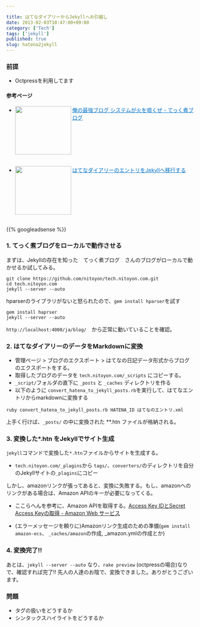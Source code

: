 ```yaml
---

title: はてなダイアリーからJekyllへお引越し
date: 2013-02-03T10:47:00+09:00
category: ['Tech']
tags: ['jekyll']
published: true
slug: hatena2jekyll
---
```


### 前提
- Octpressを利用してます

#### 参考ページ
- <a href="http://tech.nitoyon.com/ja/blog/2012/09/20/moved-completed/" target="_blank"><img class="alignleft" align="left" border="0" src="http://capture.heartrails.com/150x130/shadow?http://tech.nitoyon.com/ja/blog/2012/09/20/moved-completed/" alt="" width="150" height="130" /></a><a style="color:#0070C5;" href="http://tech.nitoyon.com/ja/blog/2012/09/20/moved-completed/" target="_blank">俺の最強ブログ システムが火を噴くぜ - てっく煮ブログ</a><a href="http://b.hatena.ne.jp/entry/http://tech.nitoyon.com/ja/blog/2012/09/20/moved-completed/" target="_blank"><img border="0" src="http://b.hatena.ne.jp/entry/image/http://tech.nitoyon.com/ja/blog/2012/09/20/moved-completed/" alt="" /></a><br style="clear:both;" /><br>

- <a href="http://gosyujin.github.com/2012/11/12/from-hatena-to-jekyll/" target="_blank"><img class="alignleft" align="left" border="0" src="http://capture.heartrails.com/150x130/shadow?http://gosyujin.github.com/2012/11/12/from-hatena-to-jekyll/" alt="" width="150" height="130" /></a><a style="color:#0070C5;" href="http://gosyujin.github.com/2012/11/12/from-hatena-to-jekyll/" target="_blank">はてなダイアリーのエントリをJekyllへ移行する</a><a href="http://b.hatena.ne.jp/entry/http://gosyujin.github.com/2012/11/12/from-hatena-to-jekyll/" target="_blank"><img border="0" src="http://b.hatena.ne.jp/entry/image/http://gosyujin.github.com/2012/11/12/from-hatena-to-jekyll/" alt="" /></a><br style="clear:both;" /><br>


{{% googleadsense %}}

### 1. てっく煮ブログをローカルで動作させる
まずは、Jekyllの存在を知った　てっく煮ブログ　さんのブログがローカルで動かせるか試してみる。

```
git clone https://github.com/nitoyon/tech.nitoyon.com.git
cd tech.nitoyon.com
jekyll --server --auto
```


hparserのライブラリがないと怒られたので、`gem install hparser`を試す

```
gem install haprser
jekyll --server --auto
```

`http://localhost:4000/ja/blog/`　から正常に動いていることを確認。

### 2. はてなダイアリーのデータをMarkdownに変換
- 管理ページ > ブログのエクスポート > はてなの日記データ形式からブログのエクスポートをする。
- 取得したブログのデータを `tech.nitoyon.com/_scripts` にコピーする。
- `_script/`フォルダの直下に `_posts` と `_caches` ディレクトリを作る
- 以下のように `convert_hatena_to_jekyll_posts.rb`を実行して、はてなエントリからmarkdownに変換する

```
ruby convert_hatena_to_jekyll_posts.rb HATENA_ID はてなのエントリ.xml
```

上手く行けば、`_posts/` の中に変換された **.htn ファイルが格納される。

### 3. 変換した*.htn をJekyllでサイト生成
`jekyll`コマンドで変換した`*.htn`ファイルからサイトを生成する。

- `tech.nitoyon.com/_plagins`から `tags/`、`converters/`のディレクトリを自分のJekyllサイトの`_plagins`にコピー

しかし、amazonリンクが張ってあると、変換に失敗する。もし、amazonへのリンクがある場合は、Amazon APIのキーが必要になってくる。

- ここらへんを参考に、Amazon APIを取得する。[Access Key IDとSecret Access Keyの取得 - Amazon Web サービス](http://www.ajaxtower.jp/ecs/pre/index1.html)

- (エラーメッセージを頼りに)Amazonリンク生成のための準備(`gem install amazon-ecs`、 `_caches/amazon`の作成, _amazon.ymlの作成とか)


### 4. 変換完了!!
あとは、`jekyll --server --auto`  なり、`rake preview` (octpressの場合)なりで、確認すれば完了!!
先人の人達のお陰で、変換できました。ありがとうございます。


### 問題
- タグの扱いをどうするか
- シンタックスハイライトをどうするか

